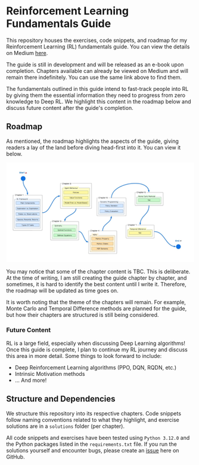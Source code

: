 # Reinforcement Learning Fundamentals Guide

This repository houses the exercises, code snippets, and roadmap for my Reinforcement Learning (RL) fundamentals guide. You can view the details on Medium [here](https://medium.com/@achronus/im-making-a-guide-on-the-fundamentals-of-rl-here-s-what-you-need-to-know-2efadae9eec8).

The guide is still in development and will be released as an e-book upon completion. Chapters available can already be viewed on Medium and will remain there indefinitely. You can use the same link above to find them.

The fundamentals outlined in this guide intend to fast-track people into RL by giving them the essential information they need to progress from zero knowledge to Deep RL. We highlight this content in the roadmap below and discuss future content after the guide's completion.

## Roadmap

As mentioned, the roadmap highlights the aspects of the guide, giving readers a lay of the land before diving head-first into it. You can view it below.

![RL Fundamentals Roadmap](roadmap.jpg)

You may notice that some of the chapter content is TBC. This is deliberate. At the time of writing, I am still creating the guide chapter by chapter, and sometimes, it is hard to identify the best content until I write it. Therefore, the roadmap will be updated as time goes on.

It is worth noting that the theme of the chapters will remain. For example, Monte Carlo and Temporal Difference methods are planned for the guide, but how their chapters are structured is still being considered.

### Future Content

RL is a large field, especially when discussing Deep Learning algorithms! Once this guide is complete, I plan to continue my RL journey and discuss this area in more detail. Some things to look forward to include:

- Deep Reinforcement Learning algorithms (PPO, DQN, RQDN, etc.)
- Intrinsic Motivation methods
- ... And more!

## Structure and Dependencies

We structure this repository into its respective chapters. Code snippets follow naming conventions related to what they highlight, and exercise solutions are in a `solutions` folder (per chapter).

All code snippets and exercises have been tested using `Python 3.12.0` and the Python packages listed in the `requirements.txt` file. If you run the solutions yourself and encounter bugs, please create an [issue](https://github.com/Achronus/rl-fundamentals-guide/issues) here on GitHub.
